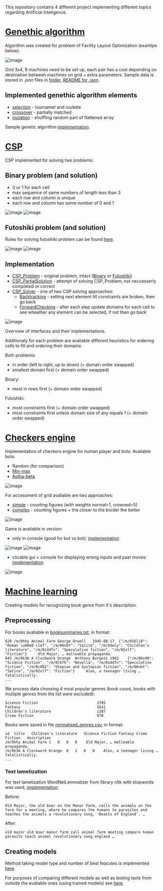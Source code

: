 This repository contains 4 different project implementing different topics regarding Artificial Inteligence.

# [Genethic algorithm](E1)
Algorithm was created for problem of Facility Layout Optimization (examlpe below).

![image](https://user-images.githubusercontent.com/61067969/166144399-a3c3b088-5d77-4708-be16-4461b9816118.png)

Grid 3x4, 9 machines need to be set up, each pair has a cost depending on destination between machines on grid + extra parameters. Sample data is stored in .json files in [folder](flo_dane_v1.2), [README for .json](flo_dane_v1.2/README.pdf).

## Implemented genethic algorithm elements
- [selection](E1/src/zad2/Selection.java) - tournamet and roulette
- [crossover](E1/src/zad2/Crossover.java) - partially matched
- [mutation](E1/src/zad2/Mutation.java) - shuffling random part of flattened array

Sample genetic algorithm [implementation](E1/src/GeneticAlgorithm.java).

# [CSP](E2)
CSP implemented for solving two problems:
## Binary problem (and solution)
- 0 or 1 for each cell
- max sequence of same numbers of length less than 3
- each row and column is unique
- each row and column has same number of 0 and 1

![image](https://user-images.githubusercontent.com/61067969/166144568-c14062ca-f384-4ba3-bdf1-bda149fd2225.png)
![image](https://user-images.githubusercontent.com/61067969/166144580-b1c12903-078c-4d6b-99d2-58c9a98f06ed.png)

## Futoshiki problem (and solution)
Rules for solving futoshiki problem can be found [here](https://www.puzzlemix.com/rules-futoshiki.php).

![image](https://user-images.githubusercontent.com/61067969/166144515-57727c76-966a-41a1-a406-4f900bffc528.png)
![image](https://user-images.githubusercontent.com/61067969/166144537-0fea7585-b7d7-44f6-b981-2ede5034bdc5.png)

## Implementation
- [CSP_Problem](E2/src/CSP_Problem.java) - original problem, intact ([Binary](E2/src/Binary_Problem.java) or [Futoshiki](E2/src/Futoshiki_Problem.java))
- [CSP_PartialSolution](E2/src/CSP_PartialSolution.java) - attempt of solving CSP_Problem, not neccesserly completed or correct
- [CSP_Solver](E2/src/CSP_Solver.java) - one of two CSP solving approaches:
  - [Backtracking](E2/src/CSP_SolverBacktracking.java) - setting next element till constraints are broken, then go back
  - [ForwardChecking](E2/src/CSP_SolverForwardChecking.java) - after each step update domains for each cell to see wheather any element can be selected, if not then go back

![image](https://user-images.githubusercontent.com/61067969/174037630-6d2573a6-6853-4aaa-b843-6684b5b9cc7e.png)

Overview of interfaces and their implementations.

Additionaly for each problem are avaliable different heuristics for ordering cells to fill and ordering their domains.

Both problems:
- in order (left to right, up to down) (+ domain order swapped)
- smallest domain first (+ domain order swapped)

Binary:
- most in rows first (+ domain order swapped)

Futoshiki:
- most constraints first (+ domain order swapped)
- most constraints first unless domain size of any equals 1 (+ domain order swapped)

# [Checkers engine](E3)
Implementation of checkers engine for human player and bots. Avaliable bots:
- Random (for comparison)
- [Min-max](E3/src/BotMinMax.java)
- [Aplha-beta](E3/src/BotAlphaBeta.java)

![image](https://user-images.githubusercontent.com/61067969/174041830-f8e41b5c-33d5-4c52-987a-925ea8b58a15.png)

For accessment of grid avaliable are two approaches:
- [simple](E3/src/SimpleAccessor.java) - counting figures (with weights normal=1, crowned=5)
- [complex](E3/src/ComplexGridAccessor.java) - counting figures + the closer to the border the better

![image](https://user-images.githubusercontent.com/61067969/174041883-dbc5875a-8160-4bef-bbcb-1e3d55ea0b44.png)

Game is avaliable in version:
- only in console (good for bot vs bot): [implementation](E3/src/GameSimulatorConsole.java)

![image](https://user-images.githubusercontent.com/61067969/166144316-3f26bd5e-9e7f-476e-9615-474e5ae7f4c9.png)
![image](https://user-images.githubusercontent.com/61067969/174045046-083d2060-7c95-42a7-a8da-34f4edb5c80e.png)

- clicable gui + console for displaying wrong inputs and past moves: [implementation](E3/src/GameSimulatorGUI.java)

![image](https://user-images.githubusercontent.com/61067969/167789960-915d5e3c-cbb5-401d-a24f-75815a27535b.png)

# [Machine learning](E4)
Creating models for recognizing book genre from it's description.
## Preprocessing
For books avaliable in [booksummaries.txt](E4/booksummaries/booksummaries.txt), in format:
```
620	/m/0hhy	Animal Farm	George Orwell	1945-08-17	{"/m/016lj8": "Roman \u00e0 clef", "/m/06nbt": "Satire", "/m/0dwly": "Children's literature", "/m/014dfn": "Speculative fiction", "/m/02xlf": "Fiction"}	 Old Major, … malleable propaganda.
843	/m/0k36	A Clockwork Orange	Anthony Burgess	1962	{"/m/06n90": "Science Fiction", "/m/0l67h": "Novella", "/m/014dfn": "Speculative fiction", "/m/0c082": "Utopian and dystopian fiction", "/m/06nbt": "Satire", "/m/02xlf": "Fiction"}	 Alex, a teenager living … fatalistically.
...
```
We process data choosing 4 most popular genres (book count, books with multiple genres from the list were excluded):
```
Science Fiction                           2395
Fantasy                                   1641
Children's literature                     1287
Crime Fiction                             970
```
Books were saved in file [normalised_genres.csv](E4/normalised_genres.csv), in format:
```
id	title	Children's literature	Science Fiction	Fantasy	Crime Fiction	description
/m/0hhy	Animal Farm	1	0	0	0	 Old Major, … malleable propaganda.
/m/0k36	A Clockwork Orange	0	1	0	0	 Alex, a teenager living … fatalistically.
...
```

### Text lametization
For text lametization WordNetLemmatizer from library nltk with stopwords was used, [implementation](E4/preprocessing_methods.py).

Before:
```
Old Major, the old boar on the Manor Farm, calls the animals on the farm for a meeting, where he compares the humans to parasites and teaches the animals a revolutionary song, 'Beasts of England'. …
```
After:
```
old major old boar manor farm call animal farm meeting compare human parasite teach animal revolutionary song england …
```

## Creating models
Method taking model type and number of best feacutes is implemented [here](E4/creating_models.py).

For purposes of comparing different models as well as testing texts from outside the avaliable ones (using trained models) see [here](E4/text_classification_example.py).
